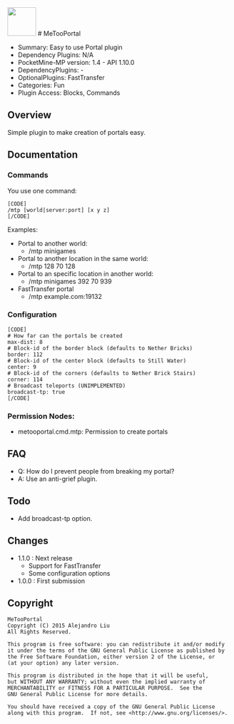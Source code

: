 <img src="https://raw.githubusercontent.com/Muirfield/MagicTelePortal/master/media/portal-icon.jpg" style="width:64px;height:64px" width="64" height="64"/>
# MeTooPortal

* Summary: Easy to use Portal plugin
* Dependency Plugins: N/A
* PocketMine-MP version: 1.4 - API 1.10.0
* DependencyPlugins: -
* OptionalPlugins: FastTransfer
* Categories: Fun
* Plugin Access: Blocks, Commands

Overview
--------

Simple plugin to make creation of portals easy.

Documentation
-------------

### Commands

You use one command:

    [CODE]
    /mtp [world|server:port] [x y z]
    [/CODE]

Examples:

* Portal to another world:
  * /mtp minigames
* Portal to another location in the same world:
  * /mtp 128 70 128
* Portal to an specific location in another world:
  * /mtp minigames 392 70 939
* FastTransfer portal
  * /mtp example.com:19132

### Configuration

~~~~
[CODE]
# How far can the portals be created
max-dist: 8
# Block-id of the border block (defaults to Nether Bricks)
border: 112
# Block-id of the center block (defaults to Still Water)
center: 9
# Block-id of the corners (defaults to Nether Brick Stairs)
corner: 114
# Broadcast teleports (UNIMPLEMENTED)
broadcast-tp: true
[/CODE]
~~~~


### Permission Nodes:

* metooportal.cmd.mtp: Permission to create portals

FAQ
---

* Q: How do I prevent people from breaking my portal?
* A: Use an anti-grief plugin.

Todo
----

* Add broadcast-tp option.

Changes
-------

* 1.1.0 : Next release
  * Support for FastTransfer
  * Some configuration options
* 1.0.0 : First submission

Copyright
---------

    MeTooPortal
    Copyright (C) 2015 Alejandro Liu
    All Rights Reserved.

    This program is free software: you can redistribute it and/or modify
    it under the terms of the GNU General Public License as published by
    the Free Software Foundation, either version 2 of the License, or
    (at your option) any later version.

    This program is distributed in the hope that it will be useful,
    but WITHOUT ANY WARRANTY; without even the implied warranty of
    MERCHANTABILITY or FITNESS FOR A PARTICULAR PURPOSE.  See the
    GNU General Public License for more details.

    You should have received a copy of the GNU General Public License
    along with this program.  If not, see <http://www.gnu.org/licenses/>.
